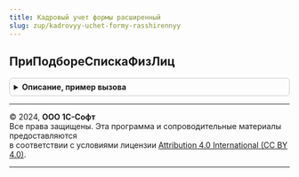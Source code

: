 ```yaml
---
title: Кадровый учет формы расширенный
slug: zup/kadrovyy-uchet-formy-rasshirennyy
---
```



## ПриПодбореСпискаФизЛиц
<details style="margin: 1em 0; padding: 0.5em; border: 1px solid #ccc; border-radius: 6px;">

<summary style="font-weight: bold; cursor: pointer;">Описание, пример вызова</summary>

```bsl

// Выполняет дополнительные действия при подборе похожих физических лиц.
//
// Параметры:
//  СтруктураВозврат - Структура
Процедура ПриПодбореСпискаФизЛиц(СтруктураВозврат) Экспорт
```

Пример вызова
```bsl
КадровыйУчетФормыРасширенный.ПриПодбореСпискаФизЛиц(СтруктураВозврат) 
```
</details>

---

© 2024, **ООО 1С-Софт**  
Все права защищены. Эта программа и сопроводительные материалы предоставляются  
в соответствии с условиями лицензии [Attribution 4.0 International (CC BY 4.0)](https://creativecommons.org/licenses/by/4.0/legalcode).

---
